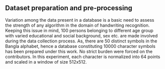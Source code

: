 ## Dataset preparation and pre-processing
Variation among the data present in a database is a basic need to assess the strength of any algorithm in the domain of handwriting 
recognition. Keeping this issue in mind, 100 persons belonging to different age group with varied educational and social background, 
sex etc. are made involved during the data collection process. As, there are 50 distinct symbols in the Bangla alphabet, hence a database 
constituting 10000 character symbols has been prepared under this work. No strict burden were forced on the contributors. In  this 
experiment, each character is normalized into 64 points and scaled in a window of size 512x512.

